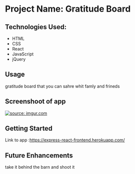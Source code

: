 
# Project Name: Gratitude Board

## Technologies Used:
- HTML 
- CSS 
- React
- JavaScript
- jQuery
## Usage
gratitude board that you can sahre whit famly and frineds 

## Screenshoot of app 

<a href="https://i.imgur.com/b1q7NAc.png"><img src="https://i.imgur.com/b1q7NAc.png?1" title="source: imgur.com" /></a>

## Getting Started
Link to app :https://express-react-frontend.herokuapp.com/

## Future Enhancements
take it behind the barn and shoot it
